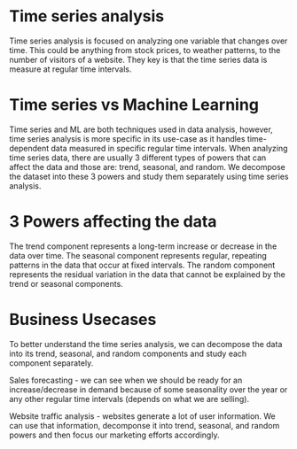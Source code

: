 # Time series analysis

Time series analysis is focused on analyzing one variable that changes over time. This could be anything from stock prices, to weather patterns, to the number of visitors of a website. They key is that the time series data is measure at regular time intervals. 

# Time series vs Machine Learning

Time series and ML are both techniques used in data analysis, however, time series analysis is more specific in its use-case as it handles time-dependent data measured in specific regular time intervals. When analyzing time series data, there are usually 3 different types of powers that can affect the data and those are: trend, seasonal, and random. We decompose the dataset into these 3 powers and study them separately using time series analysis. 

# 3 Powers affecting the data
The trend component represents a long-term increase or decrease in the data over time. The seasonal component represents regular, repeating patterns in the data that occur at fixed intervals. The random component represents the residual variation in the data that cannot be explained by the trend or seasonal components.

# Business Usecases
To better understand the time series analysis, we can decompose the data into its trend, seasonal, and random components and study each component separately. 

Sales forecasting - we can see when we should be ready for an increase/decrease in demand because of some seasonality over the year or any other regular time intervals (depends on what we are selling).

Website traffic analysis - websites generate a lot of user information. We can use that information, decomponse it into trend, seasonal, and random powers and then focus our marketing efforts accordingly. 